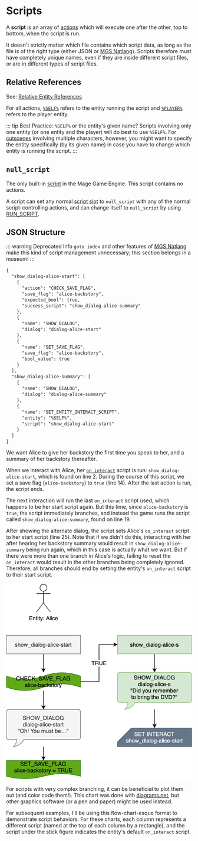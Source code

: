 # Scripts

A **script** is an array of [actions](actions) which will execute one after the other, top to bottom, when the script is run.

It doesn't strictly matter which file contains which script data, as long as the file is of the right type (either JSON or [MGS Natlang](mgs/mgs_natlang)). Scripts therefore must have completely unique names, even if they are inside different script files, or are in different types of script files.

## Relative References

See: [Relative Entity References](entities/relative_references)

For all actions, [`%SELF%`](relative_references#self) refers to the entity running the script and [`%PLAYER%`](relative_references#player) refers to the player entity.

::: tip Best Practice: `%SELF%` or the entity's given name?
Scripts involving only one entity (or one entity and the player) will do best to use `%SELF%`. For [cutscenes](techniques/cutscenes) involving multiple characters, however, you might want to specify the entity specifically (by its given name) in case you have to change which entity is running the script.
:::

## `null_script`

The only built-in [script](scripts) in the Mage Game Engine. This script contains no actions.

A script can set any normal [script slot](script_slots) to `null_script` with any of the normal script-controlling actions, and can change itself to `null_script` by using [RUN_SCRIPT](actions/RUN_SCRIPT).

## JSON Structure

::: warning Deprecated Info
`goto index` and other features of [MGS Natlang](mgs/mgs_natlang) make this kind of script management unnecessary; this section belongs in a museum!
:::

```json:line-numbers
{
  "show_dialog-alice-start": [
    {
      "action": "CHECK_SAVE_FLAG",
      "save_flag": "alice-backstory",
      "expected_bool": true,
      "success_script": "show_dialog-alice-summary"
    },
    {
      "name": "SHOW_DIALOG",
      "dialog": "dialog-alice-start"
    },
    {
      "name": "SET_SAVE_FLAG",
      "save_flag": "alice-backstory",
      "bool_value": true
    }
  ],
  "show_dialog-alice-summary": [
    {
      "name": "SHOW_DIALOG",
      "dialog": "dialog-alice-summary"
    },
    {
      "name": "SET_ENTITY_INTERACT_SCRIPT",
      "entity": "%SELF%",
      "script": "show_dialog-alice-start"
    }
  ]
}
```

We want Alice to give her backstory the first time you speak to her, and a summary of her backstory thereafter.

When we interact with Alice, her [`on_interact`](script_slots#on-interact) script is run: `show_dialog-alice-start`, which is found on line 2. During the course of this script, we set a save flag (`alice-backstory`) to `true` (line 14). After the last action is run, the script ends.

The next interaction will run the last `on_interact` script used, which happens to be her start script again. But this time, since `alice-backstory` is `true`, the script immediately branches, and instead the game runs the script called `show_dialog-alice-summary`, found on line 19.

After showing the alternate dialog, the script sets Alice's `on_interact` script to her start script (line 25). Note that if we didn't do this, interacting with her after hearing her backstory summary would result in `show_dialog-alice-summary` being run again, which in this case is actually what we want. But if there were more than one branch in Alice's logic, failing to reset the `on_interact` would result in the other branches being completely ignored. Therefore, all branches should end by setting the entity's `on_interact` script to their start script.

![flowchart of Alice's behavior](media/script-alice.png)

For scripts with very complex branching, it can be beneficial to plot them out (and color code them!). This chart was done with [diagrams.net](https://app.diagrams.net/), but other graphics software (or a pen and paper) might be used instead.

For subsequent examples, I'll be using this flow-chart-esque format to demonstrate script behaviors. For these charts, each column represents a different script (named at the top of each column by a rectangle), and the script under the stick figure indicates the entity's default `on_interact` script.
